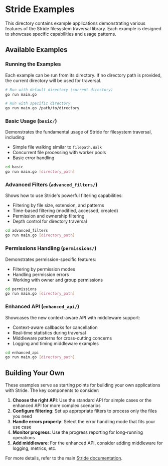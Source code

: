 # Stride Examples

This directory contains example applications demonstrating various features of the Stride filesystem traversal library. Each example is designed to showcase specific capabilities and usage patterns.

## Available Examples

### Running the Examples

Each example can be run from its directory. If no directory path is provided, the current directory will be used for traversal.

```bash
# Run with default directory (current directory)
go run main.go

# Run with specific directory
go run main.go /path/to/directory
```

### Basic Usage (`basic/`)

Demonstrates the fundamental usage of Stride for filesystem traversal, including:

- Simple file walking similar to `filepath.Walk`
- Concurrent file processing with worker pools
- Basic error handling

```bash
cd basic
go run main.go [directory_path]
```

### Advanced Filters (`advanced_filters/`)

Shows how to use Stride's powerful filtering capabilities:

- Filtering by file size, extension, and patterns
- Time-based filtering (modified, accessed, created)
- Permission and ownership filtering
- Depth control for directory traversal

```bash
cd advanced_filters
go run main.go [directory_path]
```

### Permissions Handling (`permissions/`)

Demonstrates permission-specific features:

- Filtering by permission modes
- Handling permission errors
- Working with owner and group permissions

```bash
cd permissions
go run main.go [directory_path]
```

### Enhanced API (`enhanced_api/`)

Showcases the new context-aware API with middleware support:

- Context-aware callbacks for cancellation
- Real-time statistics during traversal
- Middleware patterns for cross-cutting concerns
- Logging and timing middleware examples

```bash
cd enhanced_api
go run main.go [directory_path]
```

## Building Your Own

These examples serve as starting points for building your own applications with Stride. The key components to consider:

1. **Choose the right API**: Use the standard API for simple cases or the enhanced API for more complex scenarios
2. **Configure filtering**: Set up appropriate filters to process only the files you need
3. **Handle errors properly**: Select the error handling mode that fits your use case
4. **Monitor progress**: Use the progress reporting for long-running operations
5. **Add middleware**: For the enhanced API, consider adding middleware for logging, metrics, etc.

For more details, refer to the main [Stride documentation](../README.md).
